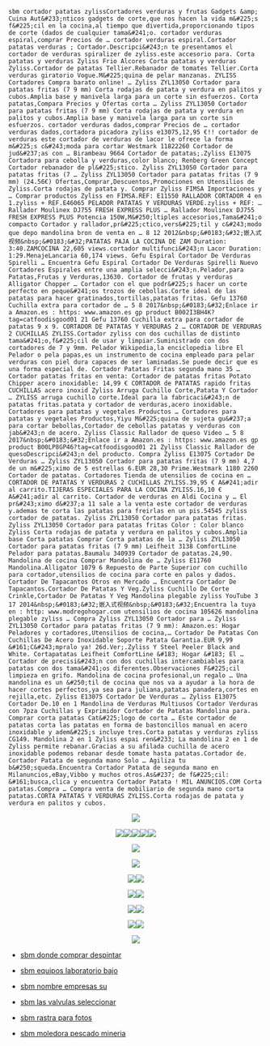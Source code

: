 
```
sbm cortador patatas zylissCortadores verduras y frutas Gadgets &amp; Cuina Aut&#233;nticos gadgets de corte,que nos hacen la vida m&#225;s f&#225;cil en la cocina,al tiempo que divertida,proporcionando tipos de corte (dados de cualquier tama&#241;o. cortador verduras espiral,comprar Precios de … cortador verduras espiral.Cortador patatas verduras ; Cortador.Descripci&#243;n te presentamos el cortador de verduras spiralizer de zyliss.este accesorio para. Corta patatas y verduras Zyliss Frio Alcores Corta patatas y verduras Zyliss.Cortador de patatas Tellier.Rebanador de tomates Tellier.Corta verduras giratorio Vogue.M&#225;quina de pelar manzanas. ZYLISS Cortadores Compra barato online! … Zyliss ZYL13050 Cortador para patatas fritas (7 9 mm) Corta rodajas de patata y verdura en palitos y cubos.Amplia base y manivela larga para un corte sin esfuerzos. Corta patatas,Compara Precios y Ofertas corta … Zyliss ZYL13050 Cortador para patatas fritas (7 9 mm) Corta rodajas de patata y verdura en palitos y cubos.Amplia base y manivela larga para un corte sin esfuerzos. cortador verduras dados,comprar Precios de … cortador verduras dados,cortadora picadora zyliss e13075,12,95 €!! cortador de verduras este cortador de verduras de lacor le ofrece la forma m&#225;s c&#243;moda para cortar Westmark 11822260 Cortador de jud&#237;as con … Birambeau 9664 Cortador de patatas;.Zyliss E13075 Cortadora para cebolla y verduras,color blanco; Renberg Green Concept Cortador rebanador de pl&#225;stico. Zyliss ZYL13050 Cortador para patatas fritas (7 … Zyliss ZYL13050 Cortador para patatas fritas (7 9 mm) (24.56€) Ofertas,Comprar,Descuentos,Promociones en Utensilios de Zyliss.Corta rodajas de patata y. Comprar Zyliss FIMSA Importaciones y … Comprar productos Zyliss en FIMSA.REF: E11550 RALLADOR CORTADOR 4 en 1.zyliss + REF.E46065 PELADOR PATATAS Y VERDURAS VERDE.zyliss + REF: … Rallador Moulinex DJ755 FRESH EXPRESS PLUS … Rallador Moulinex DJ755 FRESH EXPRESS PLUS Potencia 150W,M&#250;ltiples accesorios,Tama&#241;o compacto Cortador y rallador,pr&#225;ctico,vers&#225;til y c&#243;modo que depo mandolina bron de venta en … 8 12 2012&nbsp;&#0183;&#32;嵌入式视频&nbsp;&#0183;&#32;PATATAS PAJA LA COCINA DE ZAM Duration: 3:40.ZAMCOCINA 22,605 views.cortador multifunci&#243;n Lacor Duration: 1:29.MenajeLancaria 60,174 views. Gefu Espiral Cortador De Verduras Spirelli … Encuentra Gefu Espiral Cortador De Verduras Spirelli Nuevo Cortadores Espirales entre una amplia selecci&#243;n.Pelador,para Patatas,Frutas y Verduras,13630. Cortador de frutas y verduras Alligator Chopper … Cortador con el que podr&#225;s hacer un corte perfecto en peque&#241;os trozos de cebollas.Corte ideal de las patatas para hacer gratinados,tortillas,patatas fritas. Gefu 13760 Cuchilla extra para cortador de … 5 8 2017&nbsp;&#0183;&#32;Enlace ir a Amazon.es : https: www.amazon.es gp product B002I3BH4K?tag=catfoodisgood01 21 Gefu 13760 Cuchilla extra para cortador de patatas 9 x 9. CORTADOR DE PATATAS Y VERDURAS 2 … CORTADOR DE VERDURAS 2 CUCHILLAS ZYLISS.Cortador zyliss con dos cuchillas de distinto tama&#241;o,f&#225;cil de usar y limpiar.Suministrado con dos cortadores de 7 y 9mm. Pelador Wikipedia,la enciclopedia libre El Pelador o pela papas,es un instrumento de cocina empleado para pelar verduras con piel dura capaces de ser laminadas.Se puede decir que es una forma especial de. Cortador Patatas Fritas segunda mano 35 … Cortador patatas fritas en venta: Cortador de patatas fritas Potato Chipper acero inoxidable: 14,99 € CORTADOR de PATATAS rapido fritas CUCHILLAS acero inoxid Zyliss Arruga Cuchillo Corte,Patata Y Cortador … ZYLISS arruga cuchillo corte.Ideal para la fabricaci&#243;n de patatas fritas.patata y cortador de verduras,acero inoxidable. Cortadores para patatas y vegetales Productos … Cortadores para patatas y vegetales Productos,Yiyu M&#225;quina de sujeta gu&#237;a para cortar bebollas,Cortador de cebollas patatas y verduras con jab&#243;n de acero. Zyliss Classic Rallador de queso Video … 5 8 2017&nbsp;&#0183;&#32;Enlace ir a Amazon.es : https: www.amazon.es gp product B00LP8GP46?tag=catfoodisgood01 21 Zyliss Classic Rallador de quesoDescripci&#243;n del producto. Compra Zyliss E13075 Cortador De Verduras … Zyliss ZYL13050 Cortador para patatas fritas (7 9 mm) 4,7 de un m&#225;ximo de 5 estrellas 6.EUR 28,30 Prime.Westmark 1180 2260 Cortador de patatas. Cortadores Tienda de utensilios de cocina en … CORTADOR DE PATATAS Y VERDURAS 2 CUCHILLAS ZYLISS.39,95 € A&#241;adir al carrito.TIJERAS ESPECIALES PARA LA COCINA ZYLISS.16,10 € A&#241;adir al carrito. Cortador de verduras en Aldi Cocina y … El pr&#243;ximo d&#237;a 11 sale a la venta este cortador de verduras y.ademas te corta las patatas para freirlas en un pis.54545 zyliss cortador de patatas. Zyliss ZYL13050 Cortador para patatas fritas. Zyliss ZYL13050 Cortador para patatas fritas Color : Color blanco Zyliss Corta rodajas de patata y verdura en palitos y cubos.Amplia base Corta patatas Comprar Corta patatas de la … Zyliss ZYL13050 Cortador para patatas fritas (7 9 mm) Leifheit 3138 ComfortLine Pelador para patatas.Baumalu 340939 Cortador de patatas.24,90. Mandolina de cocina Comprar Mandolina de … Zyliss E11760 Mandolina.Alligator 1079 6 Repuesto de Parte Superior con cuchillo para cortador,utensilios de cocina para corte en palos y dados. Cortador De Tapacantos Otros en Mercado … Encuentra Cortador De Tapacantos.Cortador De Patatas Y Veg.Zyliss Cuchillo De Corte Crinkle,Cortador De Patatas Y Veg Mandolina plegable zyliss YouTube 3 17 2014&nbsp;&#0183;&#32;嵌入式视频&nbsp;&#0183;&#32;Encuentra la tuya en : http: www.modregohogar.com utensilios de cocina 105626 mandolina plegable zyliss … Compra Zyliss ZYL13050 Cortador para … Zyliss ZYL13050 Cortador para patatas fritas (7 9 mm): Amazon.es: Hogar Peladores y cortadores,Utensilios de cocina,… Cortador De Patatas Con Cuchillas De Acero Inoxidable Soporte Patata Garantia.EUR 9,99 &#161;C&#243;mpralo ya! 26d.Ver;.Zyliss Y Steel Peeler Black and White. Cortapatatas Leifheit ComfortLine &#183; Hogar &#183; El … Cortador de precisi&#243;n con dos cuchillas intercambiables para patatas con dos tama&#241;os diferentes.Observaciones F&#225;cil limpieza en grifo. Mandolina de cocina profesional,un regalo … Una mandolina es un &#250;til de cocina que nos va a ayudar a la hora de hacer cortes perfectos,ya sea para juliana,patatas panadera,cortes en rejilla,etc. Zyliss E13075 Cortador De Verduras … Zyliss E13075 Cortador De.10 en 1 Mandolina de Verduras Multiusos Cortador Verduras con 7pza Cuchillas y Exprimidor Cortador de Patatas Mandolina para. Comprar corta patatas Cat&#225;logo de corta … Este cortador de patatas corta las patatas en forma de bastoncillos manual en acero inoxidable y adem&#225;s incluye tres.Corta patatas y verduras zyliss CG149. Mandolina 2 en 1 Zyliss espai ren&#233; La mandolina 2 en 1 de Zyliss permite rebanar.Gracias a su afilada cuchilla de acero inoxidable podemos rebanar desde tomate hasta patatas.Cortador de. Cortador Patata de segunda mano Solo … Agiliza tu b&#250;squeda.Encuentra Cortador Patata de segunda mano en Milanuncios,eBay,Vibbo y muchos otros.As&#237; de f&#225;cil: &#161;busca,clica y encuentra Cortador Patata ! MIL ANUNCIOS.COM Corta patatas.Compra … Compra venta de mobiliario de segunda mano corta patatas.CORTA PATATAS Y VERDURAS ZYLISS.Corta rodajas de patata y verdura en palitos y cubos. 
```

<div align="center">

<a href="https://es-crusher.shibang-china.com/github&k=sbm+cortador+patatas+zyliss"><img src="https://static.shibang-china.com/es/crusher/logo.jpg"></a>

<a href="https://es-crusher.shibang-china.com/github&k=sbm+cortador+patatas+zyliss"><img src="https://static.shibang-china.com/es/crusher/index.jpg"></a><a href="https://es-crusher.shibang-china.com/material.htmlgithub&k=sbm+cortador+patatas+zyliss"><img src="https://static.shibang-china.com/es/crusher/material.jpg"></a><a href="https://es-crusher.shibang-china.com/application.htmlgithub&k=sbm+cortador+patatas+zyliss"><img src="https://static.shibang-china.com/es/crusher/application.jpg"></a><a href="https://es-crusher.shibang-china.com/aboutus.htmlgithub&k=sbm+cortador+patatas+zyliss"><img src="https://static.shibang-china.com/es/crusher/aboutus.jpg"></a><a href="https://es-crusher.shibang-china.com/contact.htmlgithub&k=sbm+cortador+patatas+zyliss"><img src="https://static.shibang-china.com/es/crusher/contact.jpg"></a>

<a href="https://es-crusher.shibang-china.com/github&k=sbm+cortador+patatas+zyliss"><img src="https://static.shibang-china.com/es/crusher/banner.jpg"></a>

<a href="https://swt.shibang-china.com/github&k=sbm+cortador+patatas+zyliss"><img src="https://static.shibang-china.com/es/crusher/text.jpg"></a>

<a href="https://swt.shibang-china.com/github&k=sbm+cortador+patatas+zyliss"><img src="https://static.shibang-china.com/es/crusher/chat.jpg"></a><a href="https://es-crusher.shibang-china.com/contact.htmlgithub&k=sbm+cortador+patatas+zyliss"><img src="https://static.shibang-china.com/es/crusher/message.jpg"></a>

<a href="https://es-crusher.shibang-china.com/products/pe.htmlgithub&k=sbm+cortador+patatas+zyliss"><img src="https://static.shibang-china.com/es/crusher/pe.jpg"></a><a href="https://es-crusher.shibang-china.com/products/pf.htmlgithub&k=sbm+cortador+patatas+zyliss"><img src="https://static.shibang-china.com/es/crusher/pf.jpg"></a>

<a href="https://es-crusher.shibang-china.com/products/hpt.htmlgithub&k=sbm+cortador+patatas+zyliss"><img src="https://static.shibang-china.com/es/crusher/hpt.jpg"></a><a href="https://es-crusher.shibang-china.com/products/vsi.htmlgithub&k=sbm+cortador+patatas+zyliss"><img src="https://static.shibang-china.com/es/crusher/vsi.jpg"></a>

<a href="https://es-crusher.shibang-china.com/products/klv.htmlgithub&k=sbm+cortador+patatas+zyliss"><img src="https://static.shibang-china.com/es/crusher/klv.jpg"></a><a href="https://es-crusher.shibang-china.com/products/portable.htmlgithub&k=sbm+cortador+patatas+zyliss"><img src="https://static.shibang-china.com/es/crusher/portable.jpg"></a>

<a href="https://swt.shibang-china.com/github&k=sbm+cortador+patatas+zyliss"><img src="https://static.shibang-china.com/es/crusher/case.jpg"></a>

</div>


* [sbm donde comprar despintar](sbm%20donde%20comprar%20despintar.md)

* [sbm equipos laboratorio bajo](sbm%20equipos%20laboratorio%20bajo.md)

* [sbm nombre empresas su](sbm%20nombre%20empresas%20su.md)

* [sbm las valvulas seleccionar](sbm%20las%20valvulas%20seleccionar.md)

* [sbm rastra para fotos](sbm%20rastra%20para%20fotos.md)

* [sbm moledora pescado mineria](sbm%20moledora%20pescado%20mineria.md)